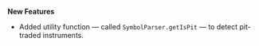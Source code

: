 **New Features**

* Added utility function — called `SymbolParser.getIsPit` — to detect pit-traded instruments.